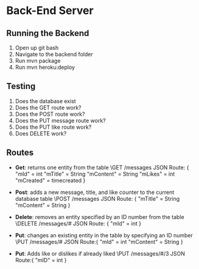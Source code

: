 # Back-End Server


## Running the Backend
1. Open up git bash
2. Navigate to the backend folder
3. Run mvn package
4. Run mvn heroku:deploy

## Testing
1. Does the database exist
2. Does the GET route work?
3. Does the POST route work?
4. Does the PUT message route work?
5. Does the PUT like route work?
6. Does DELETE work?

## Routes
- __Get__: returns one entity from the table
  \GET /messages 
  JSON Route: {
    "mId" = int
    "mTitle" = String
    "mContent" = String
    "mLikes" = int
    "mCreated" = timecreated
  }

- __Post__: adds a new message, title, and like counter to the current database table
  \POST /messages
  JSON Route: {
    "mTitle" = String
    "mContent" = String
  }

- __Delete__: removes an entity specified by an ID number from the table
  \DELETE /messages/#
  JSON Route: {
    "mId" = int
  }

- __Put__: changes an existing entity in the table by specifying an ID number
  \PUT /messages/#
JSON Route:{
  "mId" = int
  "mContent" = String
}

- __Put__: Adds like or dislikes if already liked
  \PUT /messages/#/3
JSON Route:{
  "mID" = int
}